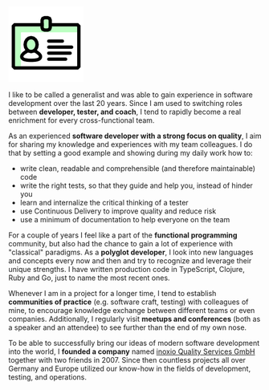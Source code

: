 <img class="head" src="/assets/about.png">

I like to be called a generalist and was able to gain experience in software
development over the last 20 years. Since I am used to switching roles between 
**developer, tester, and coach**, I tend to rapidly become a real enrichment 
for every cross-functional team.

As an experienced **software developer with a strong focus on quality**,
I aim for sharing my knowledge and experiences with my team colleagues.
I do that by setting a good example and showing during my daily work how to:
* write clean, readable and comprehensible (and therefore maintainable) code
* write the right tests, so that they guide and help you, instead of hinder you
* learn and internalize the critical thinking of a tester
* use Continuous Delivery to improve quality and reduce risk
* use a minimum of documentation to help everyone on the team

For a couple of years I feel like a part of the **functional programming** community, 
but also had the chance to gain a lot of experience with "classical" paradigms.
As a **polyglot developer**, I look into new languages and concepts every now and then
and try to recognize and leverage their unique strengths. I have written 
production code in TypeScript, Clojure, Ruby and Go, just to name the most 
recent ones. 

Whenever I am in a project for a longer time, I tend to establish **communities of
practice** (e.g. software craft, testing) with colleagues of mine, to encourage
knowledge exchange between different teams or even companies. Additionally,
I regularly visit **meetups and conferences** (both as a speaker and an attendee) 
to see further than the end of my own nose.

To be able to successfully bring our ideas of modern software development into 
the world, I **founded a company** named [inoxio Quality Services GmbH](https://inoxio.de) 
together with two friends in 2007. Since then countless projects all
over Germany and Europe utilized our know-how in the fields of development, 
testing, and operations.
